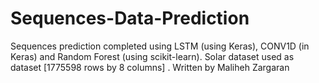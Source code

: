 # Sequences-Data-Prediction
Sequences prediction completed using  LSTM (using Keras), CONV1D (in Keras) and Random Forest (using scikit-learn). Solar dataset used as dataset [1775598 rows by 8 columns] . Written by Maliheh Zargaran
